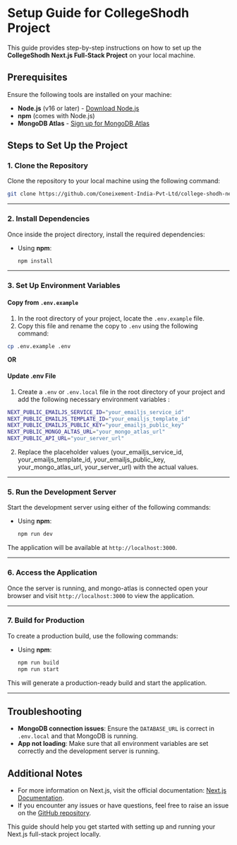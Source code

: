 # Setup Guide for CollegeShodh Project

This guide provides step-by-step instructions on how to set up the **CollegeShodh Next.js Full-Stack Project** on your local machine.

## Prerequisites

Ensure the following tools are installed on your machine:

- **Node.js** (v16 or later) - [Download Node.js](https://nodejs.org/)
- **npm** (comes with Node.js)
- **MongoDB Atlas** - [Sign up for MongoDB Atlas](https://www.mongodb.com/cloud/atlas)

## Steps to Set Up the Project

### 1. Clone the Repository

Clone the repository to your local machine using the following command:

```bash
git clone https://github.com/Coneixement-India-Pvt-Ltd/college-shodh-nextjs.git
```
---
### 2. Install Dependencies

Once inside the project directory, install the required dependencies:

- Using **npm**:

  ```bash
  npm install
  ```

---
### 3. Set Up Environment Variables

#### Copy from `.env.example`

1. In the root directory of your project, locate the `.env.example` file.
2. Copy this file and rename the copy to `.env` using the following command:

```bash
cp .env.example .env
```
**OR**
#### Update .env File

1. Create a `.env` or `.env.local` file in the root directory of your project and add the following necessary environment variables :

```bash
NEXT_PUBLIC_EMAILJS_SERVICE_ID="your_emailjs_service_id"
NEXT_PUBLIC_EMAILJS_TEMPLATE_ID="your_emailjs_template_id"
NEXT_PUBLIC_EMAILJS_PUBLIC_KEY="your_emailjs_public_key"
NEXT_PUBLIC_MONGO_ALTAS_URL="your_mongo_atlas_url"
NEXT_PUBLIC_API_URL="your_server_url"
```

2. Replace the placeholder values (your_emailjs_service_id, your_emailjs_template_id, your_emailjs_public_key, your_mongo_atlas_url, your_server_url) with the actual values.

---

### 5. Run the Development Server

Start the development server using either of the following commands:

- Using **npm**:

  ```bash
  npm run dev
  ```

The application will be available at `http://localhost:3000`.

---

### 6. Access the Application

Once the server is running, and mongo-atlas is connected open your browser and visit `http://localhost:3000` to view the application.

---

### 7. Build for Production

To create a production build, use the following commands:

- Using **npm**:

  ```bash
  npm run build
  npm run start
  ```

This will generate a production-ready build and start the application.

---

## Troubleshooting

- **MongoDB connection issues**: Ensure the `DATABASE_URL` is correct in `.env.local` and that MongoDB is running.
- **App not loading**: Make sure that all environment variables are set correctly and the development server is running.

## Additional Notes

- For more information on Next.js, visit the official documentation: [Next.js Documentation](https://nextjs.org/docs).
- If you encounter any issues or have questions, feel free to raise an issue on the [GitHub repository](https://github.com/Coneixement-India-Pvt-Ltd/college-shodh-nextjs.git).


This guide should help you get started with setting up and running your Next.js full-stack project locally.
